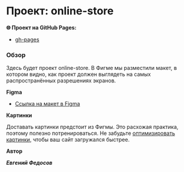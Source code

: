 # Проект: online-store

**🌐 Проект на GitHub Pages:**

- [gh-pages](https://newet7.github.io/GB-shop-prod1/)

### Обзор

Здесь будет проект online-store.
В Фигме мы разместили макет, в котором видно, как проект должен выглядеть на самых распространённых разрешениях экранов.

**Figma**

- [Ссылка на макет в Figma](https://www.figma.com/file/mnLY69cYE5cqWM5w6n5hXx/Seo-%26-Digital-Marketing-Landing-Page?type=design&node-id=190-1194&mode=design&t=NCesz6XaimMAmdjR-0)

**Картинки**

Доставать картинки предстоит из Фигмы. Это расхожая практика, поэтому полезно потренироваться.
Не забудьте [оптимизировать картинки](https://tinypng.com/), чтобы ваш сайт загружался быстрее.

**Автор**

**_Евгений Федосов_**
